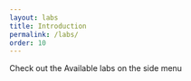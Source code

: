 ```yaml
---
layout: labs
title: Introduction
permalink: /labs/
order: 10
---
```


Check out the Available labs on the side menu

